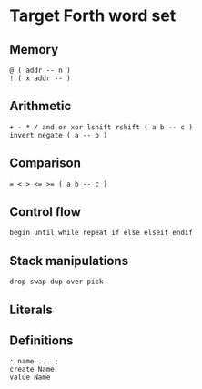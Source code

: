# Target Forth word set

## Memory

    @ ( addr -- n )
    ! ( x addr -- )

## Arithmetic

    + - * / and or xor lshift rshift ( a b -- c )
    invert negate ( a -- b )

## Comparison

    = < > <= >= ( a b -- c )

## Control flow

    begin until while repeat if else elseif endif


## Stack manipulations

    drop swap dup over pick

## Literals

## Definitions

    : name ... ;
    create Name
    value Name
